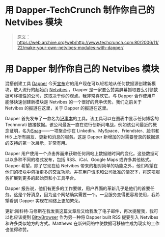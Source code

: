 # 用 Dapper-TechCrunch 制作你自己的 Netvibes 模块

> 原文：<https://web.archive.org/web/http://www.techcrunch.com:80/2006/11/22/make-your-own-netvibes-modules-with-dapper/>

# 用 Dapper 制作你自己的 Netvibes 模块

混搭创建工具 [Dapper](https://web.archive.org/web/20211128224350/http://dappit.com/) 今天[宣布](https://web.archive.org/web/20211128224350/http://dapper.wordpress.com/2006/11/22/netvibes-modules/)它的用户现在可以轻松地从任何数据源创建新模块，放入流行的起始页 [Netvibes](https://web.archive.org/web/20211128224350/http://netvibes.com/) 。Dapper 是一家要么赞美屏幕抓取要么引领数据可移植性的公司，这取决于你的观点。我非常喜欢它。与 Dapper 合作使用户能够快速创建新模块是 Netvibes 的一个很好的竞争优势。我们之前关于 Netvibes 的报道在这里，关于 Dapper 的报道在这里。

Dapper 首先发布了一款名为[记事本](https://web.archive.org/web/20211128224350/http://www.dappit.com/dapplications/Blotter)的工具，该工具可以在图表中显示任何博客的 Technorati 链接数据。该公司最近一直在进行创新闪电战，例如该公司最近的概念证明，名为[Snag](https://web.archive.org/web/20211128224350/http://www.dappit.com/dapplications/Snag)——一项聚合你在 LinkedIn、MySpace、Friendster、脸书和 Hi5 上所有朋友、更新和消息的服务。这是 Dapper 新增加的对需要登录的数据源的支持的第一次展示，非常有用。

Dapper 用户使用一个点击界面来获取任何网站上数据随时间的变化。这些数据可以以多种不同的格式发布，包括 RSS、iCal、Google Maps 或许多其他格式。Dapper 希望，除了它现在给 Netvibes 带来的相对简单的功能之外，他们希望在他们的模块中包括更多的交互功能，并在用户请求和公司批准的情况下，将这项服务扩展到更多的起始页和小工具平台。

Dapper 报告说，他们有更多的工作要做，用户界面的革新几乎是他们的首要任务。这是个好消息，因为这个网站确实需要一个。一旦服务变得更容易使用，我希望看到 Dapper 实现在网络上更加繁荣。

更新:斯科特·马修斯在我发表这篇文章后又给我发了电子邮件，再次提醒我，我可以也应该提到 [BittyBrowser](https://web.archive.org/web/20211128224350/http://bitty.com/) 作为另一种将 Dapper built RSS 提要引入 Netvibes 和许多类似地方的方式。Matthews 在新兴网络中使数据可移植性成为现实的工作也值得称赞。